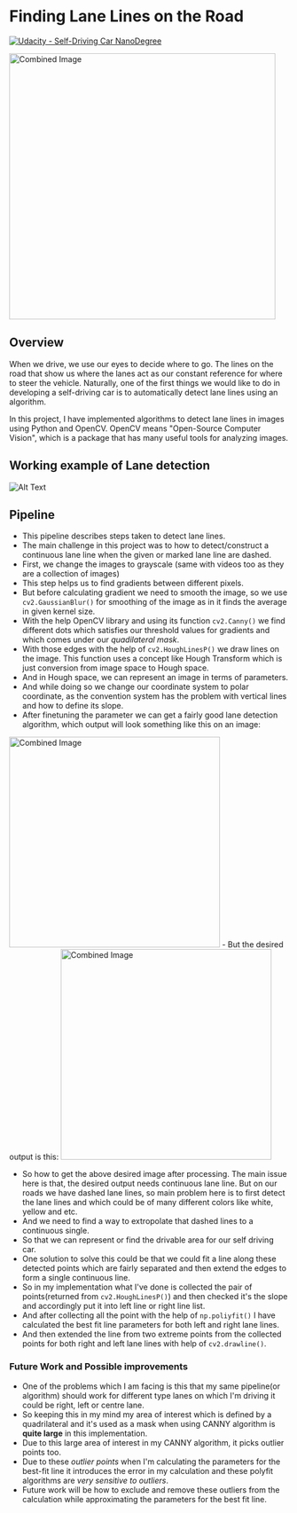 # **Finding Lane Lines on the Road** 
[![Udacity - Self-Driving Car NanoDegree](https://s3.amazonaws.com/udacity-sdc/github/shield-carnd.svg)](http://www.udacity.com/drive)

<img src="examples/laneLines_thirdPass.jpg" width="480" alt="Combined Image" />

Overview
---

When we drive, we use our eyes to decide where to go.  The lines on the road that show us where the lanes act as our constant reference for where to steer the vehicle.  Naturally, one of the first things we would like to do in developing a self-driving car is to automatically detect lane lines using an algorithm.

In this project, I have implemented algorithms to detect lane lines in images using Python and OpenCV. OpenCV means "Open-Source Computer Vision", which is a package that has many useful tools for analyzing images.  



## Working example of Lane detection
![Alt Text](https://github.com/unnat5/CarND-LaneLines-P1/blob/master/laneDetection.gif)




## Pipeline 
- This pipeline describes steps taken to detect lane lines.
- The main challenge in this project was to how to detect/construct a continuous lane line when the given or marked lane line are dashed.
- First, we change the images to grayscale (same with videos too as they are a collection of images)
- This step helps us to find gradients between different pixels.
- But before calculating gradient we need to smooth the image, so we use `cv2.GaussianBlur()` for smoothing of the image as in it finds the average in given kernel size.
- With the help OpenCV library and using its function `cv2.Canny()` we find different dots which satisfies our threshold values for gradients and which comes under our _quadilateral mask_.
- With those edges with the help of `cv2.HoughLinesP()` we draw lines on the image. This function uses a concept like Hough Transform which is just conversion from image space to Hough space.
- And in Hough space, we can represent an image in terms of parameters.
- And while doing so we change our coordinate system to polar coordinate, as the convention system has the problem with vertical lines and how to define its slope.
- After finetuning the parameter we can get a fairly good lane detection algorithm, which output will look something like this on an image:
 <img src="examples/line-segments-example.jpg" width="380" alt="Combined Image" />
- But the desired output is this:
 <img src="examples/laneLines_thirdPass.jpg" width="380" alt="Combined Image" />
 
- So how to get the above desired image after processing. The main issue here is that, the desired output needs continuous lane line. But on our roads we have dashed lane lines, so main problem here is to first detect the lane lines and which could be of many different colors like white, yellow and etc. 
- And we need to find a way to extropolate that dashed lines to a continuous single.
- So that we can represent or find the drivable area for our self driving car.
- One solution to solve this could be that we could fit a line along these detected points which are fairly separated and then extend the edges to form a single continuous line.
- So in my implementation what I've done is collected the pair of points(returned from `cv2.HoughLinesP()`)  and then checked it's the slope and accordingly put it into left line or right line list.
- And after collecting all the point with the help of `np.poliyfit()` I have calculated the best fit line parameters for both left and right lane lines.
- And then extended the line from two extreme points from the collected points for both right and left lane lines with help of `cv2.drawline()`.


### Future Work and Possible improvements
- One of the problems which I am facing is this that my same pipeline(or algorithm) should work for different type lanes on which I'm driving it could be right, left or centre lane.
- So keeping this in my mind my area of interest which is defined by a quadrilateral and it's used as a mask when using CANNY algorithm is **quite large** in this implementation.
- Due to this large area of interest in my CANNY algorithm, it picks outlier points too.
- Due to these *outlier points* when I'm calculating the parameters for the best-fit line it introduces the error in my calculation and these polyfit algorithms are *very sensitive to outliers*.
- Future work will be how to exclude and remove these outliers from the calculation while approximating the parameters for the best fit line.
